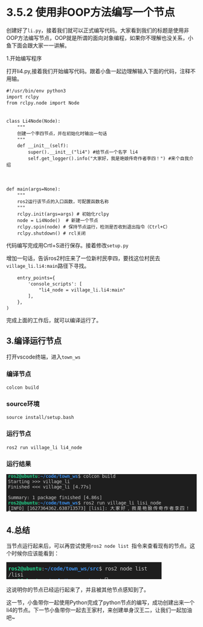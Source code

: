 # 3.5.2 使用非OOP方法编写一个节点

创建好了`li.py`，接着我们就可以正式编写代码。大家看到我们的标题是使用非OOP方法编写节点，OOP就是所谓的面向对象编程，如果你不理解也没关系，小鱼下面会跟大家一一讲解。

1.开始编写程序

打开li4.py,接着我们开始编写代码。跟着小鱼一起边理解输入下面的代码，注释不用输。

```
#!/usr/bin/env python3
import rclpy
from rclpy.node import Node


class Li4Node(Node):
    """
    创建一个李四节点，并在初始化时输出一句话
    """
    def __init__(self):
        super().__init__("li4") #给节点一个名字 li4
        self.get_logger().info("大家好，我是艳娘传奇作者李四！") #来个自我介绍



def main(args=None):
    """
    ros2运行该节点的入口函数，可配置函数名称
    """
    rclpy.init(args=args) # 初始化rclpy
    node = Li4Node()  # 新建一个节点
    rclpy.spin(node) # 保持节点运行，检测是否收到退出指令（Ctrl+C）
    rclpy.shutdown() # rcl关闭
```



代码编写完成用Crtl+S进行保存。接着修改`setup.py`

增加一句话，告诉ros2村庄来了一位新村民李四，要找这位村民去`village_li.li4:main`路径下寻找。

```
    entry_points={
        'console_scripts': [
            "li4_node = village_li.li4:main"
        ],
    },
)
```



完成上面的工作后，就可以编译运行了。



## 3.编译运行节点

打开vscode终端，进入`town_ws`

### 编译节点

```
colcon build
```

### source环境

```
source install/setup.bash
```

### 运行节点

```
ros2 run village_li li4_node
```

### 运行结果

![image-20210727134002735](3.5.2使用非OOP方法编写一个节点并测试/imgs/image-20210727134002735.png)

## 4.总结

当节点运行起来后，可以再尝试使用`ros2 node list `指令来查看现有的节点。这个时候你应该能看到：

![image-20210727135236470](3.5.2使用非OOP方法编写一个节点并测试/imgs/image-20210727135236470.png)

这说明你的节点已经运行起来了，并且被其他节点感知到了。



这一节，小鱼带你一起使用Python完成了python节点的编写，成功创建出来一个li4的节点。下一节小鱼带你一起去王家村，来创建单身汉王二，让我们一起加油吧~
